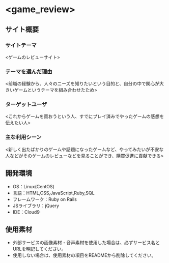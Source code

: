 # <game_review>

## サイト概要
### サイトテーマ
<ゲームのレビューサイト>

### テーマを選んだ理由
<前職の経験から、人々のニーズを知りたいという目的と、自分の中で関心が大きいゲームというテーマを組み合わせたため>

### ターゲットユーザ
<これからゲームを買おうという人、すでにプレイ済みでやったゲームの感想を伝えたい人>

### 主な利用シーン
<新しく出たばかりのゲームや話題になったゲームなど、やってみたいが不安な人などがそのゲームのレビューなどを見ることができ、購買促進に貢献できる>


## 開発環境
- OS：Linux(CentOS)
- 言語：HTML,CSS,JavaScript,Ruby,SQL
- フレームワーク：Ruby on Rails
- JSライブラリ：jQuery
- IDE：Cloud9

## 使用素材
- 外部サービスの画像素材・音声素材を使用した場合は、必ずサービス名とURLを明記してください。
- 使用しない場合は、使用素材の項目をREADMEから削除してください。
